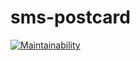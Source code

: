 # sms-postcard

[![Maintainability](https://api.codeclimate.com/v1/badges/996946131494b03f23ee/maintainability)](https://codeclimate.com/github/mattdini/sms-postcard/maintainability)
